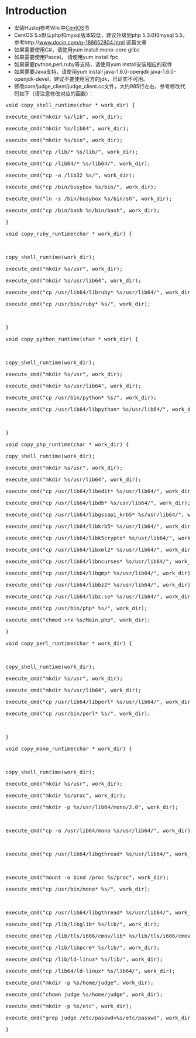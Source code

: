 # Introduction #
  * 安装Hustoj参考Wiki中[CentOS](CentOS.md)节
  * CentOS 5.x默认php和mysql版本较低，建议升级到php 5.3.6和mysql 5.5，参考http://www.docin.com/p-188652804.html 这篇文章
  * 如果需要使用C#，请使用yum install mono-core glibc
  * 如果需要使用Pascal， 请使用yum install fpc
  * 如果需要python,perl,ruby等支持，请使用yum install安装相应的软件
  * 如果需要Java支持，请使用yum install java-1.6.0-openjdk java-1.6.0-openjdk-devel，建议不要使用官方的jdk，已证实不可用。
  * 修改core/judge\_client/judge\_client.cc文件，大约985行左右，参考修改代码如下（请注意修改对应的函数）：
<pre>
void copy_shell_runtime(char * work_dir) {<br>
execute_cmd("mkdir %s/lib", work_dir);<br>
execute_cmd("mkdir %s/lib64", work_dir);<br>
execute_cmd("mkdir %s/bin", work_dir);<br>
execute_cmd("cp /lib/* %s/lib/", work_dir);<br>
execute_cmd("cp /lib64/* %s/lib64/", work_dir);<br>
execute_cmd("cp -a /lib32 %s/", work_dir);<br>
execute_cmd("cp /bin/busybox %s/bin/", work_dir);<br>
execute_cmd("ln -s /bin/busybox %s/bin/sh", work_dir);<br>
execute_cmd("cp /bin/bash %s/bin/bash", work_dir);<br>
}<br>
void copy_ruby_runtime(char * work_dir) {<br>
<br>
copy_shell_runtime(work_dir);<br>
execute_cmd("mkdir %s/usr", work_dir);<br>
execute_cmd("mkdir %s/usr/lib64", work_dir);<br>
execute_cmd("cp /usr/lib64/libruby* %s/usr/lib64/", work_dir);<br>
execute_cmd("cp /usr/bin/ruby* %s/", work_dir);<br>
<br>
}<br>
void copy_python_runtime(char * work_dir) {<br>
<br>
copy_shell_runtime(work_dir);<br>
execute_cmd("mkdir %s/usr", work_dir);<br>
execute_cmd("mkdir %s/usr/lib64", work_dir);<br>
execute_cmd("cp /usr/bin/python* %s/", work_dir);<br>
execute_cmd("cp /usr/lib64/libpython* %s/usr/lib64/", work_dir);<br>
<br>
}<br>
void copy_php_runtime(char * work_dir) {<br>
copy_shell_runtime(work_dir);<br>
execute_cmd("mkdir %s/usr", work_dir);<br>
execute_cmd("mkdir %s/usr/lib64", work_dir);<br>
execute_cmd("cp /usr/lib64/libedit* %s/usr/lib64/", work_dir);<br>
execute_cmd("cp /usr/lib64/libdb* %s/usr/lib64/", work_dir);<br>
execute_cmd("cp /usr/lib64/libgssapi_krb5* %s/usr/lib64/", work_dir);<br>
execute_cmd("cp /usr/lib64/libkrb5* %s/usr/lib64/", work_dir);<br>
execute_cmd("cp /usr/lib64/libk5crypto* %s/usr/lib64/", work_dir);<br>
execute_cmd("cp /usr/lib64/libxml2* %s/usr/lib64/", work_dir);<br>
execute_cmd("cp /usr/lib64/libncurses* %s/usr/lib64/", work_dir);<br>
execute_cmd("cp /usr/lib64/libgmp* %s/usr/lib64/", work_dir);<br>
execute_cmd("cp /usr/lib64/libbz2* %s/usr/lib64/", work_dir);<br>
execute_cmd("cp /usr/lib64/libz.so* %s/usr/lib64/", work_dir);<br>
execute_cmd("cp /usr/bin/php* %s/", work_dir);<br>
execute_cmd("chmod +rx %s/Main.php", work_dir);<br>
}<br>
void copy_perl_runtime(char * work_dir) {<br>
<br>
copy_shell_runtime(work_dir);<br>
execute_cmd("mkdir %s/usr", work_dir);<br>
execute_cmd("mkdir %s/usr/lib64", work_dir);<br>
execute_cmd("cp /usr/lib64/libperl* %s/usr/lib64/", work_dir);<br>
execute_cmd("cp /usr/bin/perl* %s/", work_dir);<br>
<br>
}<br>
void copy_mono_runtime(char * work_dir) {<br>
<br>
copy_shell_runtime(work_dir);<br>
execute_cmd("mkdir %s/usr", work_dir);<br>
execute_cmd("mkdir %s/proc", work_dir);<br>
execute_cmd("mkdir -p %s/usr/lib64/mono/2.0", work_dir);<br>
<br>
execute_cmd("cp -a /usr/lib64/mono %s/usr/lib64/", work_dir);<br>
<br>
execute_cmd("cp /usr/lib64/libgthread* %s/usr/lib64/", work_dir);<br>
<br>
execute_cmd("mount -o bind /proc %s/proc", work_dir);<br>
execute_cmd("cp /usr/bin/mono* %s/", work_dir);<br>
<br>
execute_cmd("cp /usr/lib64/libgthread* %s/usr/lib64/", work_dir);<br>
execute_cmd("cp /lib/libglib* %s/lib/", work_dir);<br>
execute_cmd("cp /lib/tls/i686/cmov/lib* %s/lib/tls/i686/cmov/", work_dir);<br>
execute_cmd("cp /lib/libpcre* %s/lib/", work_dir);<br>
execute_cmd("cp /lib/ld-linux* %s/lib/", work_dir);<br>
execute_cmd("cp /lib64/ld-linux* %s/lib64/", work_dir);<br>
execute_cmd("mkdir -p %s/home/judge", work_dir);<br>
execute_cmd("chown judge %s/home/judge", work_dir);<br>
execute_cmd("mkdir -p %s/etc", work_dir);<br>
execute_cmd("grep judge /etc/passwd>%s/etc/passwd", work_dir);<br>
}<br>
</pre>